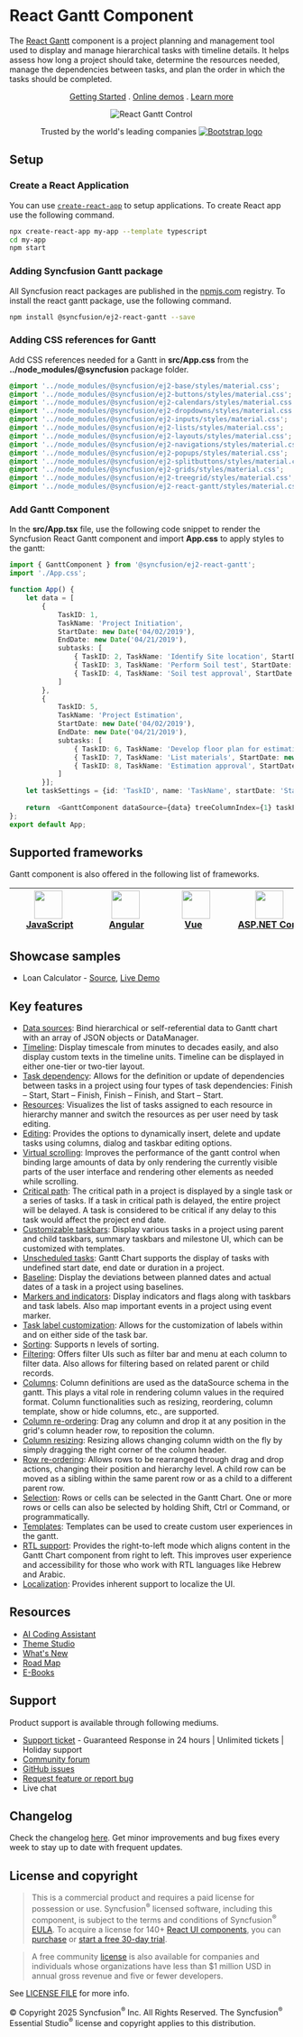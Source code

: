 # React Gantt Component

The [React Gantt](https://www.syncfusion.com/react-components/react-gantt-chart?utm_source=npm&utm_medium=listing&utm_campaign=react-gantt-npm) component is a project planning and management tool used to display and manage hierarchical tasks with timeline details. It helps assess how long a project should take, determine the resources needed, manage the dependencies between tasks, and plan the order in which the tasks should be completed.

<p align="center">
  <a href="https://ej2.syncfusion.com/react/documentation/gantt/getting-started/?utm_source=npm&utm_medium=listing&utm_campaign=react-gantt-npm">Getting Started</a> .
  <a href="https://ej2.syncfusion.com/react/demos/?utm_source=npm&utm_medium=listing&utm_campaign=react-gantt-npm#/bootstrap5/gantt/default">Online demos</a> .
  <a href="https://www.syncfusion.com/react-components/react-gantt-chart?utm_source=npm&utm_medium=listing&utm_campaign=react-gantt-npm">Learn more</a>
</p>

<p align="center">
<img alt="React Gantt Control" src="https://raw.githubusercontent.com/SyncfusionExamples/nuget-img/master/react/react-gantt-chart.png"> </p>

<p align="center">
Trusted by the world's leading companies
  <a href="https://www.syncfusion.com">
    <img src="https://ej2.syncfusion.com/home/images/trusted_companies.png" alt="Bootstrap logo">
  </a>
</p>

## Setup

### Create a React Application

You can use [`create-react-app`](https://github.com/facebookincubator/create-react-app) to setup applications. To create React app use the following command.

```bash
npx create-react-app my-app --template typescript
cd my-app
npm start
```

### Adding Syncfusion Gantt package

All Syncfusion react packages are published in the [npmjs.com](https://www.npmjs.com/~syncfusionorg) registry. To install the react gantt package, use the following command.

```bash
npm install @syncfusion/ej2-react-gantt --save
```

### Adding CSS references for Gantt

Add CSS references needed for a Gantt in **src/App.css** from the **../node_modules/@syncfusion** package folder.

```css
@import '../node_modules/@syncfusion/ej2-base/styles/material.css';
@import '../node_modules/@syncfusion/ej2-buttons/styles/material.css';
@import '../node_modules/@syncfusion/ej2-calendars/styles/material.css';
@import '../node_modules/@syncfusion/ej2-dropdowns/styles/material.css';
@import '../node_modules/@syncfusion/ej2-inputs/styles/material.css';
@import '../node_modules/@syncfusion/ej2-lists/styles/material.css';
@import '../node_modules/@syncfusion/ej2-layouts/styles/material.css';
@import '../node_modules/@syncfusion/ej2-navigations/styles/material.css';
@import '../node_modules/@syncfusion/ej2-popups/styles/material.css';
@import '../node_modules/@syncfusion/ej2-splitbuttons/styles/material.css';
@import '../node_modules/@syncfusion/ej2-grids/styles/material.css';
@import '../node_modules/@syncfusion/ej2-treegrid/styles/material.css';
@import '../node_modules/@syncfusion/ej2-react-gantt/styles/material.css';
```

### Add Gantt Component

In the **src/App.tsx** file, use the following code snippet to render the Syncfusion React Gantt component and import **App.css** to apply styles to the gantt:

```typescript
import { GanttComponent } from '@syncfusion/ej2-react-gantt';
import './App.css';

function App() {
    let data = [
        {
            TaskID: 1,
            TaskName: 'Project Initiation',
            StartDate: new Date('04/02/2019'),
            EndDate: new Date('04/21/2019'),
            subtasks: [
                { TaskID: 2, TaskName: 'Identify Site location', StartDate: new Date('04/02/2019'), Duration: 4, Progress: 50 },
                { TaskID: 3, TaskName: 'Perform Soil test', StartDate: new Date('04/02/2019'), Duration: 4, Progress: 50  },
                { TaskID: 4, TaskName: 'Soil test approval', StartDate: new Date('04/02/2019'), Duration: 4, Progress: 50 },
            ]
        },
        {
            TaskID: 5,
            TaskName: 'Project Estimation',
            StartDate: new Date('04/02/2019'),
            EndDate: new Date('04/21/2019'),
            subtasks: [
                { TaskID: 6, TaskName: 'Develop floor plan for estimation', StartDate: new Date('04/04/2019'), Duration: 3, Progress: 50 },
                { TaskID: 7, TaskName: 'List materials', StartDate: new Date('04/04/2019'), Duration: 3, Progress: 50 },
                { TaskID: 8, TaskName: 'Estimation approval', StartDate: new Date('04/04/2019'), Duration: 3, Progress: 50 }
            ]
        }];
    let taskSettings = {id: 'TaskID', name: 'TaskName', startDate: 'StartDate', endDate: 'EndDate', duration: 'Duration', progress: 'Progress', child: 'subtasks' };
        
    return  <GanttComponent dataSource={data} treeColumnIndex={1} taskFields={taskSettings}></GanttComponent>
};
export default App;
```

## Supported frameworks

Gantt component is also offered in the following list of frameworks.

| [<img src="https://ej2.syncfusion.com/github/images/js.svg" height="50" />](https://www.syncfusion.com/javascript-ui-controls?utm_medium=listing&utm_source=github)<br/>&nbsp;&nbsp;&nbsp;&nbsp;&nbsp;[JavaScript](https://www.syncfusion.com/javascript-ui-controls?utm_medium=listing&utm_source=github)&nbsp;&nbsp;&nbsp;&nbsp; | [<img src="https://ej2.syncfusion.com/github/images/angular-new.svg"  height="50" />](https://www.syncfusion.com/angular-components/?utm_medium=listing&utm_source=github)<br/>&nbsp;&nbsp;&nbsp;&nbsp;&nbsp;&nbsp;&nbsp;[Angular](https://www.syncfusion.com/angular-components/?utm_medium=listing&utm_source=github)&nbsp;&nbsp;&nbsp;&nbsp;&nbsp;&nbsp; | [<img src="https://ej2.syncfusion.com/github/images/vue.svg" height="50" />](https://www.syncfusion.com/vue-ui-components?utm_medium=listing&utm_source=github)<br/>&nbsp;&nbsp;&nbsp;&nbsp;&nbsp;&nbsp;&nbsp;[Vue](https://www.syncfusion.com/vue-ui-components?utm_medium=listing&utm_source=github)&nbsp;&nbsp;&nbsp;&nbsp;&nbsp;&nbsp;&nbsp;&nbsp;&nbsp; | [<img src="https://ej2.syncfusion.com/github/images/netcore.svg" height="50" />](https://www.syncfusion.com/aspnet-core-ui-controls?utm_medium=listing&utm_source=github)<br/>&nbsp;&nbsp;[ASP.NET&nbsp;Core](https://www.syncfusion.com/aspnet-core-ui-controls?utm_medium=listing&utm_source=github)&nbsp;&nbsp; | [<img src="https://ej2.syncfusion.com/github/images/netmvc.svg" height="50" />](https://www.syncfusion.com/aspnet-mvc-ui-controls?utm_medium=listing&utm_source=github)<br/>&nbsp;&nbsp;[ASP.NET&nbsp;MVC](https://www.syncfusion.com/aspnet-mvc-ui-controls?utm_medium=listing&utm_source=github)&nbsp;&nbsp; | 
| :-----: | :-----: | :-----: | :-----: | :-----: |

## Showcase samples

* Loan Calculator - [Source](https://github.com/syncfusion/ej2-showcase-react-loan-calculator), [Live Demo](https://ej2.syncfusion.com/showcase/react/loancalculator/?utm_source=npm&utm_medium=listing&utm_campaign=react-gantt-npm#/default)

## Key features

* [Data sources](https://ej2.syncfusion.com/react/demos/?utm_source=npm&utm_campaign=react-gantt-npm#/bootstrap5/gantt/local-data): Bind hierarchical or self-referential data to Gantt chart with an array of JSON objects or DataManager.
* [Timeline](https://ej2.syncfusion.com/react/demos/?utm_source=npm&utm_campaign=react-gantt-npm#/bootstrap5/gantt/timeline): Display timescale from minutes to decades easily, and also display custom texts in the timeline units. Timeline can be displayed in either one-tier or two-tier layout.
* [Task dependency](https://ej2.syncfusion.com/react/demos/?utm_source=npm&utm_campaign=react-gantt-npm#/bootstrap5/gantt/editing): Allows for the definition or update of dependencies between tasks in a project using four types of task dependencies: Finish – Start, Start – Finish, Finish – Finish, and Start – Start.
* [Resources](https://ej2.syncfusion.com/react/demos/?utm_source=npm&utm_campaign=react-gantt-npm#/bootstrap5/gantt/resource-view): Visualizes the list of tasks assigned to each resource in hierarchy manner and switch the resources as per user need by task editing.
* [Editing](https://ej2.syncfusion.com/react/demos/?utm_source=npm&utm_campaign=react-gantt-npm#/bootstrap5/gantt/editing): Provides the options to dynamically insert, delete and update tasks using columns, dialog and taskbar editing options.
* [Virtual scrolling](https://ej2.syncfusion.com/react/demos/?utm_source=npm&utm_campaign=react-gantt-npm#/bootstrap5/gantt/virtual-scroll): Improves the performance of the gantt control when binding large amounts of data by only rendering the currently visible parts of the user interface and rendering other elements as needed while scrolling.
* [Critical path](https://ej2.syncfusion.com/react/demos/?utm_source=npm&utm_campaign=react-gantt-npm#/bootstrap5/gantt/critical-path): The critical path in a project is displayed by a single task or a series of tasks. If a task in critical path is delayed, the entire project will be delayed. A task is considered to be critical if any delay to this task would affect the project end date.
* [Customizable taskbars](https://ej2.syncfusion.com/react/demos/?utm_source=npm&utm_campaign=react-gantt-npm#/bootstrap5/gantt/taskbar-template): Display various tasks in a project using parent and child taskbars, summary taskbars and milestone UI, which can be customized with templates.
* [Unscheduled tasks](https://ej2.syncfusion.com/react/demos/?utm_source=npm&utm_campaign=react-gantt-npm#/bootstrap5/gantt/unscheduled-task): Gantt Chart supports the display of tasks with undefined start date, end date or duration in a project.
* [Baseline](https://ej2.syncfusion.com/react/demos/?utm_source=npm&utm_campaign=react-gantt-npm#/bootstrap5/gantt/baseline): Display the deviations between planned dates and actual dates of a task in a project using baselines.
* [Markers and indicators](https://ej2.syncfusion.com/react/demos/?utm_source=npm&utm_campaign=react-gantt-npm#/bootstrap5/gantt/event-markers): Display indicators and flags along with taskbars and task labels. Also map important events in a project using event marker.
* [Task label customization](https://ej2.syncfusion.com/react/demos/?utm_source=npm&utm_campaign=react-gantt-npm#/bootstrap5/gantt/tasklabel-template): Allows for the customization of labels within and on either side of the task bar.
* [Sorting](https://ej2.syncfusion.com/react/demos/?utm_source=npm&utm_campaign=react-gantt-npm#/bootstrap5/gantt/sorting-api): Supports n levels of sorting.
* [Filtering](https://ej2.syncfusion.com/react/demos/?utm_source=npm&utm_campaign=react-gantt-npm#/bootstrap5/gantt/filtering): Offers filter UIs such as filter bar and menu at each column to filter data. Also allows for filtering based on related parent or child records.
* [Columns](https://ej2.syncfusion.com/react/demos/?utm_source=npm&utm_campaign=react-gantt-npm#/bootstrap5/gantt/column-menu): Column definitions are used as the dataSource schema in the gantt. This plays a vital role in rendering column values in the required format. Column functionalities such as resizing, reordering, column template, show or hide columns, etc., are supported.
* [Column re-ordering](https://ej2.syncfusion.com/react/demos/?utm_source=npm&utm_campaign=react-gantt-npm#/bootstrap5/gantt/reorder): Drag any column and drop it at any position in the grid's column header row, to reposition the column.
* [Column resizing](https://ej2.syncfusion.com/react/demos/?utm_source=npm&utm_campaign=react-gantt-npm#/bootstrap5/gantt/resizing): Resizing allows changing column width on the fly by simply dragging the right corner of the column header.
* [Row re-ordering](https://ej2.syncfusion.com/react/demos/?utm_source=npm&utm_campaign=react-gantt-npm#/bootstrap5/gantt/drag-and-drop): Allows rows to be rearranged through drag and drop actions, changing their position and hierarchy level. A child row can be moved as a sibling within the same parent row or as a child to a different parent row.
* [Selection](https://ej2.syncfusion.com/react/demos/?utm_source=npm&utm_campaign=react-gantt-npm#/bootstrap5/gantt/selection): Rows or cells can be selected in the Gantt Chart. One or more rows or cells can also be selected by holding Shift, Ctrl or Command, or programmatically.
* [Templates](https://ej2.syncfusion.com/react/demos/?utm_source=npm&utm_campaign=react-gantt-npm#/bootstrap5/gantt/column-template): Templates can be used to create custom user experiences in the gantt.
* [RTL support](https://ej2.syncfusion.com/react/documentation/gantt/global-local/#right-to-left-rtl): Provides the right-to-left mode which aligns content in the Gantt Chart component from right to left. This improves user experience and accessibility for those who work with RTL languages like Hebrew and Arabic.
* [Localization](https://ej2.syncfusion.com/react/documentation/gantt/global-local/#localization): Provides inherent support to localize the UI.

## Resources

* [AI Coding Assistant](https://ej2.syncfusion.com/react/documentation/ai-coding-assistants/overview)
* [Theme Studio](https://ej2.syncfusion.com/themestudio/)
* [What's New](https://www.syncfusion.com/products/whatsnew/react?utm_medium=listing&utm_source=github)
* [Road Map](https://www.syncfusion.com/products/roadmap/react)
* [E-Books](https://www.syncfusion.com/succinctly-free-ebooks?searchkey=react&type=all)

## Support

Product support is available through following mediums.

* [Support ticket](https://support.syncfusion.com/support/tickets/create) - Guaranteed Response in 24 hours | Unlimited tickets | Holiday support
* [Community forum](https://www.syncfusion.com/forums/react-js2?utm_source=npm&utm_medium=listing&utm_campaign=react-gantt-npm)
* [GitHub issues](https://github.com/syncfusion/ej2-react-ui-components/issues/new)
* [Request feature or report bug](https://www.syncfusion.com/feedback/react?utm_source=npm&utm_medium=listing&utm_campaign=react-gantt-npm)
* Live chat

## Changelog

Check the changelog [here](https://github.com/syncfusion/ej2-react-ui-components/blob/master/components/gantt/CHANGELOG.md). Get minor improvements and bug fixes every week to stay up to date with frequent updates.

## License and copyright

> This is a commercial product and requires a paid license for possession or use. Syncfusion<sup>®</sup> licensed software, including this component, is subject to the terms and conditions of Syncfusion<sup>®</sup> [EULA](https://www.syncfusion.com/eula/es/). To acquire a license for 140+ [React UI components](https://www.syncfusion.com/react-components), you can [purchase](https://www.syncfusion.com/sales/products) or [start a free 30-day trial](https://www.syncfusion.com/account/manage-trials/start-trials).

> A free community [license](https://www.syncfusion.com/products/communitylicense) is also available for companies and individuals whose organizations have less than $1 million USD in annual gross revenue and five or fewer developers.

See [LICENSE FILE](https://github.com/syncfusion/ej2-react-ui-components/blob/master/license) for more info.

&copy; Copyright 2025 Syncfusion<sup>®</sup> Inc. All Rights Reserved. The Syncfusion<sup>®</sup> Essential Studio<sup>®</sup> license and copyright applies to this distribution.